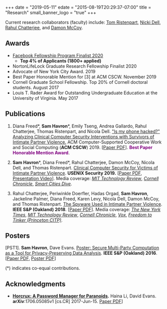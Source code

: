 +++
date = "2019-05-11"
edate = "2015-08-19T20:29:37-07:00"
title = "Research"
small_banner_logo = "true"
+++

Current research collaborators (faculty) include: [Tom
Ristenpart](https://rist.tech.cornell.edu), [Nicki Dell](https://nixdell.com), [Rahul Chatterjee](https://pages.cs.wisc.edu/~chatterjee/), and [Damon McCoy](http://damonmccoy.com/). 

## Awards
* [Facebook Fellowship Program Finalist
  2020](https://research.fb.com/blog/2020/01/announcing-the-recipients-of-the-2020-facebook-fellowship-awards/)
  - **Top 4% of Applicants (1800+ applied)**
* NortonLifeLock Graduate Research Fellowship Finalist 2020
* Advocate of New York City Award. 2019
* Best Paper Honorable Mention for [3] at ACM CSCW. November 2019
* Cornell Graduate School Fellowship. Top 20% of Cornell doctoral students. August 2017
* Louis T. Rader Award for Outstanding Undergraduate Education at the University of Virginia. May 2017

## Publications
 
1. Diana Freed\*, **Sam Havron**\*, Emily Tseng, Andrea Gallardo, Rahul Chatterjee, 
Thomas Ristenpart, and Nicola Dell. ["Is my phone hacked?" Analyzing Clinical Computer Security 
Interventions with Survivors of Intimate Partner
Violence.](/pubs/freed-cscw19.pdf)
ACM Computer-Supported Cooperative Work and Social Computing (**ACM CSCW**) 2019. [[Paper PDF](/pubs/freed-cscw19.pdf)]. <span style="color: purple;"><b>Best Paper Honorable Mention Award</b></span>.
<!-- use Hugo macro later for awards -->

2. **Sam Havron**\*, Diana Freed\*, Rahul Chatterjee, Damon McCoy, 
Nicola Dell, and Thomas Ristenpart. [Clinical Computer 
Security for Victims of Intimate Partner Violence](/pubs/clinicalsec.pdf).
**USENIX Security 2019.** [[Paper PDF](/pubs/clinicalsec.pdf), [Presentation Video](https://www.youtube.com/watch?v=YsFZ3OxwWN0)]. Media coverage:
[_MIT Technology Review_](https://www.technologyreview.com/s/614168/nyc-hires-hackers-to-hit-back-at-stalkerware/), [_Cornell Chronicle_](https://news.cornell.edu/stories/2019/08/new-tools-help-detect-digital-domestic-abuse), [_Smart Cities Dive_](https://www.smartcitiesdive.com/news/tech-can-impact-domestic-violence-not-always-in-a-positive-way/555757/). 

3. Rahul Chatterjee, Periwinkle Doerfler, Hadas Orgad, **Sam Havron**, 
Jackeline Palmer, Diana Freed, Karen Levy, Nicola Dell, 
Damon McCoy, and Thomas Ristenpart. [The Spyware Used in Intimate
Partner Violence](/pubs/spyware.pdf).
**IEEE S&P (Oakland) 2018**.
[[Paper PDF](/pubs/spyware.pdf)]. Media coverage: [_The New York Times_](https://www.nytimes.com/2018/05/19/technology/phone-apps-stalking.html), [_MIT Technology Review_](https://www.technologyreview.com/s/613915/stalkerware-apps-are-letting-abusive-partners-spy-on-their-victims/), [_Cornell Chronicle_](https://news.cornell.edu/stories/2018/07/apps-make-it-easy-domestic-abusers-spy), [_Vox_](https://www.vox.com/the-big-idea/2018/5/21/17374434/intimate-partner-violence-spyware-domestic-abusers-apple-google), [_Freedom to Tinker (Princeton CITP)_](https://freedom-to-tinker.com/2018/02/23/how-tech-is-failing-victims-of-intimate-partner-violence-thomas-ristenpart-at-citp/).

## Posters
[PST1]. **Sam Havron**, Dave Evans. [Poster: Secure
Multi-Party Computation as a Tool for Privacy-Preserving Data
Analysis](/pubs/mpcposter.pdf).
**IEEE S&P (Oakland) 2016**.
[[Paper PDF](/pubs/mpcposter.pdf), [Poster PDF](/pubs/mpc_poster_print.pdf)]

(\*) indicates co-equal contributions.

## Acknowledgments
* **[Horcrux: A Password Manager for Paranoids](https://arxiv.org/pdf/1706.05085.pdf).** 
Haina Li, David Evans.
**arXiv**:1706.05085v1 [cs.CR] 2017-Jun-15.
[Paper PDF](https://arxiv.org/pdf/1706.05085.pdf)]
